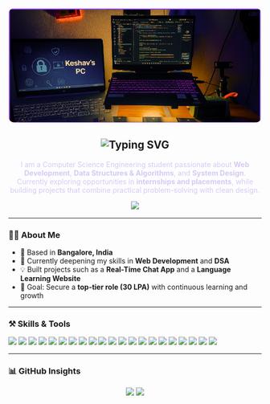 
<!-- Profile Banner -->
<p align="center">
  <img src="image.png" alt="Profile Banner" width="750" style="border-radius:12px;">
</p>

<!-- Quotation -->
<h2 align="center">
  <img src="https://readme-typing-svg.demolab.com?font=Fira+Code&pause=1500&color=9B72FF&center=true&vCenter=true&width=850&lines=%E2%9D%9D+Strive+for+perfection,+but+embrace+growth+%E2%9D%9E" alt="Typing SVG" />
</h2>

<!-- Name & Intro -->

<p align="center" style="color:#d6c9f5; max-width:600px;">
  I am a Computer Science Engineering student passionate about <b>Web Development</b>, <b>Data Structures & Algorithms</b>, and <b>System Design</b>.  
  Currently exploring opportunities in <b>internships and placements</b>, while building projects that combine practical problem-solving with clean design.
</p>

<!-- Portfolio Link -->
<p align="center">
  <a href="https://your-portfolio-link.com" target="_blank">
    <img src="https://img.shields.io/badge/About%20Me...-5e3ea1?style=for-the-badge&logo=google-chrome&logoColor=white" />
  </a>
</p>

---

### 👨‍💻 About Me  
- 📍 Based in **Bangalore, India**  
- 🌱 Currently deepening my skills in **Web Development** and **DSA**  
- 💡 Built projects such as a **Real-Time Chat App** and a **Language Learning Website**  
- 🎯 Goal: Secure a **top-tier role (30 LPA)** with continuous learning and growth  

---

### ⚒️ Skills & Tools  
<p align="left">
  <!-- Web & Frontend -->
  <img src="https://img.shields.io/badge/HTML5-20232A?style=for-the-badge&logo=html5&logoColor=E34F26&color=4b0082" />
  <img src="https://img.shields.io/badge/CSS3-20232A?style=for-the-badge&logo=css3&logoColor=1572B6&color=5a2d91" />
  <img src="https://img.shields.io/badge/JavaScript-20232A?style=for-the-badge&logo=javascript&logoColor=F7DF1E&color=6a0dad" />
  <img src="https://img.shields.io/badge/React-20232A?style=for-the-badge&logo=react&logoColor=61DAFB&color=800080" />
  <img src="https://img.shields.io/badge/Next.js-20232A?style=for-the-badge&logo=nextdotjs&logoColor=FFFFFF&color=4b0082" />
  <img src="https://img.shields.io/badge/Express.js-20232A?style=for-the-badge&logo=express&logoColor=FFFFFF&color=5a2d91" />

  <!-- Backend & Databases -->
  <img src="https://img.shields.io/badge/Node.js-20232A?style=for-the-badge&logo=nodedotjs&logoColor=339933&color=6a0dad" />
  <img src="https://img.shields.io/badge/MongoDB-20232A?style=for-the-badge&logo=mongodb&logoColor=47A248&color=800080" />
  <img src="https://img.shields.io/badge/MySQL-20232A?style=for-the-badge&logo=mysql&logoColor=4479A1&color=4b0082" />
  <img src="https://img.shields.io/badge/Django-20232A?style=for-the-badge&logo=django&logoColor=092E20&color=5a2d91" />
  <img src="https://img.shields.io/badge/DBMS-20232A?style=for-the-badge&logo=databricks&logoColor=FF3621&color=6a0dad" />
  <img src="https://img.shields.io/badge/Computer%20Networks-20232A?style=for-the-badge&logo=cisco&logoColor=white&color=800080" />

  <!-- DevOps & Hosting -->
  <img src="https://img.shields.io/badge/Linux-20232A?style=for-the-badge&logo=linux&logoColor=FCC624&color=4b0082" />
  <img src="https://img.shields.io/badge/GitHub-20232A?style=for-the-badge&logo=github&logoColor=FFFFFF&color=5a2d91" />
  <img src="https://img.shields.io/badge/Vercel-20232A?style=for-the-badge&logo=vercel&logoColor=FFFFFF&color=6a0dad" />
  <img src="https://img.shields.io/badge/Render-20232A?style=for-the-badge&logo=render&logoColor=46E3B7&color=800080" />

  <!-- Programming Languages -->
  <img src="https://img.shields.io/badge/Java-20232A?style=for-the-badge&logo=openjdk&logoColor=FFFFFF&color=4b0082" />
  <img src="https://img.shields.io/badge/C++-20232A?style=for-the-badge&logo=c%2B%2B&logoColor=00599C&color=5a2d91" />
  <img src="https://img.shields.io/badge/Python-20232A?style=for-the-badge&logo=python&logoColor=3776AB&color=6a0dad" />
  <img src="https://img.shields.io/badge/C-20232A?style=for-the-badge&logo=c&logoColor=A8B9CC&color=800080" />

  <!-- Concepts -->
  <img src="https://img.shields.io/badge/System%20Design-20232A?style=for-the-badge&logo=databricks&logoColor=FF3621&color=5a2d91" />
</p>



---

### 📊 GitHub Insights  
<p align="center">
  <img src="https://github-readme-stats.vercel.app/api?username=YOUR_GITHUB_USERNAME&show_icons=true&hide_border=true&theme=transparent&title_color=b48ef7&text_color=d6c9f5&icon_color=9a6dfc" width="48%" />
  <img src="https://github-readme-streak-stats.herokuapp.com/?user=YOUR_GITHUB_USERNAME&theme=transparent&hide_border=true&ring=b48ef7&fire=9a6dfc&currStreakLabel=b48ef7" width="48%" />
</p>
